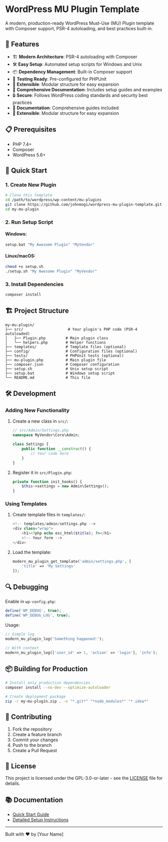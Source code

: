 # WordPress MU Plugin Template

A modern, production-ready WordPress Must-Use (MU) Plugin template with Composer support, PSR-4 autoloading, and best practices built-in.

## 🚀 Features

- 🏗 **Modern Architecture**: PSR-4 autoloading with Composer
- 🛠 **Easy Setup**: Automated setup scripts for Windows and Unix
- 📦 **Dependency Management**: Built-in Composer support
- 🧪 **Testing Ready**: Pre-configured for PHPUnit
- 🔌 **Extensible**: Modular structure for easy expansion
- 📝 **Comprehensive Documentation**: Includes setup guides and examples
- 🔒 **Secure**: Follows WordPress coding standards and security best practices
- 📝 **Documentation**: Comprehensive guides included
- 🔌 **Extensible**: Modular structure for easy expansion

## 📋 Prerequisites

- PHP 7.4+
- Composer
- WordPress 5.6+

## 🚀 Quick Start

### 1. Create New Plugin

```bash
# Clone this template
cd /path/to/wordpress/wp-content/mu-plugins
git clone https://github.com/johnmogi/wordpress-mu-plugin-template.git my-mu-plugin
cd my-mu-plugin
```

### 2. Run Setup Script

#### Windows:
```cmd
setup.bat "My Awesome Plugin" "MyVendor"
```

#### Linux/macOS:
```bash
chmod +x setup.sh
./setup.sh "My Awesome Plugin" "MyVendor"
```

### 3. Install Dependencies
```bash
composer install
```

## 🏗 Project Structure

```
my-mu-plugin/
├── src/                    # Your plugin's PHP code (PSR-4 autoloaded)
│   ├── Plugin.php         # Main plugin class
│   └── helpers.php        # Helper functions
├── templates/             # Template files (optional)
├── config/                # Configuration files (optional)
├── tests/                 # PHPUnit tests (optional)
├── mu-plugin.php          # Main plugin file
├── composer.json          # Composer configuration
├── setup.sh               # Unix setup script
├── setup.bat              # Windows setup script
└── README.md              # This file
```

## 🛠 Development

### Adding New Functionality

1. Create a new class in `src/`:
   ```php
   // src/Admin/Settings.php
   namespace MyVendor\Core\Admin;
   
   class Settings {
       public function __construct() {
           // Your code here
       }
   }
   ```

2. Register it in `src/Plugin.php`:
   ```php
   private function init_hooks() {
       $this->settings = new Admin\Settings();
   }
   ```

### Using Templates

1. Create template files in `templates/`:
   ```php
   <!-- templates/admin/settings.php -->
   <div class="wrap">
       <h1><?php echo esc_html($title); ?></h1>
       <!-- Your form -->
   </div>
   ```

2. Load the template:
   ```php
   modern_mu_plugin_get_template('admin/settings.php', [
       'title' => 'My Settings'
   ]);
   ```

## 🔍 Debugging

Enable in `wp-config.php`:
```php
define('WP_DEBUG', true);
define('WP_DEBUG_LOG', true);
```

Usage:
```php
// Simple log
modern_mu_plugin_log('Something happened!');

// With context
modern_mu_plugin_log(['user_id' => 1, 'action' => 'login'], 'info');
```

## 📦 Building for Production

```bash
# Install only production dependencies
composer install --no-dev --optimize-autoloader

# Create deployment package
zip -r my-mu-plugin.zip . -x "*.git*" "*node_modules*" "*.idea*"
```

## 🤝 Contributing

1. Fork the repository
2. Create a feature branch
3. Commit your changes
4. Push to the branch
5. Create a Pull Request

## 📄 License

This project is licensed under the GPL-3.0-or-later - see the [LICENSE](LICENSE) file for details.

## 📚 Documentation

- [Quick Start Guide](QUICKSTART.md)
- [Detailed Setup Instructions](SETUP.md)

---

Built with ❤️ by [Your Name]
